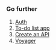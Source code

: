 ### Go further
1. [Auth](a.auth.md)
2. [To-do list app]()
3. [Create an API](c.API.md)
4. [Voyager](d.voyager.md)